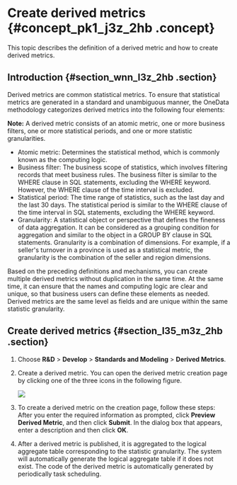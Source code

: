 # Create derived metrics {#concept_pk1_j3z_2hb .concept}

This topic describes the definition of a derived metric and how to create derived metrics.

## Introduction {#section_wnn_l3z_2hb .section}

Derived metrics are common statistical metrics. To ensure that statistical metrics are generated in a standard and unambiguous manner, the OneData methodology categorizes derived metrics into the following four elements:

**Note:** A derived metric consists of an atomic metric, one or more business filters, one or more statistical periods, and one or more statistic granularities.

-   Atomic metric: Determines the statistical method, which is commonly known as the computing logic.
-   Business filter: The business scope of statistics, which involves filtering records that meet business rules. The business filter is similar to the WHERE clause in SQL statements, excluding the WHERE keyword. However, the WHERE clause of the time interval is excluded.
-   Statistical period: The time range of statistics, such as the last day and the last 30 days. The statistical period is similar to the WHERE clause of the time interval in SQL statements, excluding the WHERE keyword.
-   Granularity: A statistical object or perspective that defines the fineness of data aggregation. It can be considered as a grouping condition for aggregation and similar to the object in a GROUP BY clause in SQL statements. Granularity is a combination of dimensions. For example, if a seller's turnover in a province is used as a statistical metric, the granularity is the combination of the seller and region dimensions.

Based on the preceding definitions and mechanisms, you can create multiple derived metrics without duplication in the same time. At the same time, it can ensure that the names and computing logic are clear and unique, so that business users can define these elements as needed. Derived metrics are the same level as fields and are unique within the same statistic granularity.

## Create derived metrics {#section_l35_m3z_2hb .section}

1.  Choose **R&D** \> **Develop** \> **Standards and Modeling** \> **Derived Metrics**.
2.  Create a derived metric. You can open the derived metric creation page by clicking one of the three icons in the following figure.

    ![](http://static-aliyun-doc.oss-cn-hangzhou.aliyuncs.com/assets/img/149071/156134703741743_en-US.png)

3.  To create a derived metric on the creation page, follow these steps: After you enter the required information as prompted, click **Preview Derived Metric**, and then click **Submit**. In the dialog box that appears, enter a description and then click **OK**.
4.  After a derived metric is published, it is aggregated to the logical aggregate table corresponding to the statistic granularity. The system will automatically generate the logical aggregate table if it does not exist. The code of the derived metric is automatically generated by periodically task scheduling.

